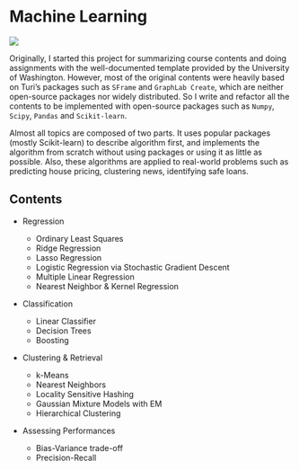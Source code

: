 # Machine Learning

<img src="http://jihoon-kim.synology.me/wp-content/uploads/2017/05/ML_Univ_of_W-768x197.jpg">

Originally, I started this project for summarizing course contents and doing assignments with the well-documented template provided by the University of Washington. However, most of the original contents were heavily based on Turi’s packages such as `SFrame` and `GraphLab Create`, which are neither open-source packages nor widely distributed. So I write and refactor all the contents to be implemented with open-source packages such as `Numpy`, `Scipy`, `Pandas` and `Scikit-learn`.

Almost all topics are composed of two parts. It uses popular packages (mostly Scikit-learn) to describe algorithm first, and implements the algorithm from scratch without using packages or using it as little as possible. Also, these algorithms are applied to real-world problems such as predicting house pricing, clustering news, identifying safe loans.

## Contents

* Regression
  * Ordinary Least Squares
  * Ridge Regression
  * Lasso Regression
  * Logistic Regression via Stochastic Gradient Descent
  * Multiple Linear Regression
  * Nearest Neighbor & Kernel Regression
  
* Classification
  * Linear Classifier
  * Decision Trees
  * Boosting
  
* Clustering & Retrieval
  * k-Means
  * Nearest Neighbors
  * Locality Sensitive Hashing
  * Gaussian Mixture Models with EM
  * Hierarchical Clustering

* Assessing Performances
  * Bias-Variance trade-off
  * Precision-Recall

